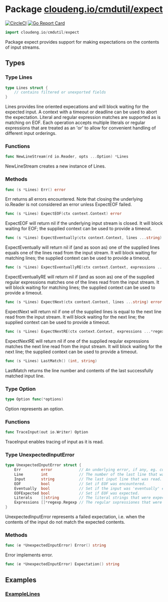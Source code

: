 # Package [cloudeng.io/cmdutil/expect](https://pkg.go.dev/cloudeng.io/cmdutil/expect?tab=doc)
[![CircleCI](https://circleci.com/gh/cloudengio/go.gotools.svg?style=svg)](https://circleci.com/gh/cloudengio/go.gotools) [![Go Report Card](https://goreportcard.com/badge/cloudeng.io/cmdutil/expect)](https://goreportcard.com/report/cloudeng.io/cmdutil/expect)

```go
import cloudeng.io/cmdutil/expect
```

Package expect provides support for making expectations on the contents of
input streams.

## Types
### Type Lines
```go
type Lines struct {
	// contains filtered or unexported fields
}
```
Lines provides line oriented expecations and will block waiting for the
expected input. A context with a timeout or deadline can be used to abort
the expectation. Literal and regular expression matches are supported as
is matching on EOF. Each operation accepts multiple literals or regular
expressions that are treated as an 'or' to allow for convenient handling of
different input orderings.

### Functions

```go
func NewLineStream(rd io.Reader, opts ...Option) *Lines
```
NewLineStream creates a new instance of Lines.



### Methods

```go
func (s *Lines) Err() error
```
Err returns all errors encountered. Note that closing the underlying
io.Reader is not considered an error unless ExpectEOF failed.


```go
func (s *Lines) ExpectEOF(ctx context.Context) error
```
ExpectEOF will return nil if the underlying input stream is closed.
It will block waiting for EOF; the supplied context can be used to provide a
timeout.


```go
func (s *Lines) ExpectEventually(ctx context.Context, lines ...string) error
```
ExpectEventually will return nil if (and as soon as) one of the supplied
lines equals one of the lines read from the input stream. It will block
waiting for matching lines; the supplied context can be used to provide a
timeout.


```go
func (s *Lines) ExpectEventuallyRE(ctx context.Context, expressions ...*regexp.Regexp) error
```
ExpectEventuallyRE will return nil if (and as soon as) one of the supplied
regular expressions matches one of the lines read from the input stream.
It will block waiting for matching lines; the supplied context can be used
to provide a timeout.


```go
func (s *Lines) ExpectNext(ctx context.Context, lines ...string) error
```
ExpectNext will return nil if one of the supplied lines is equal to the next
line read from the input stream. It will block waiting for the next line;
the supplied context can be used to provide a timeout.


```go
func (s *Lines) ExpectNextRE(ctx context.Context, expressions ...*regexp.Regexp) error
```
ExpectNextRE will return nil if one of the supplied reqular expressions
matches the next line read from the input stream. It will block waiting for
the next line; the supplied context can be used to provide a timeout.


```go
func (s *Lines) LastMatch() (int, string)
```
LastMatch returns the line number and contents of the last successfully
matched input line.




### Type Option
```go
type Option func(*options)
```
Option represents an option.

### Functions

```go
func TraceInput(out io.Writer) Option
```
TraceInput enables tracing of input as it is read.




### Type UnexpectedInputError
```go
type UnexpectedInputError struct {
	Err         error            // An underlying error, if any, eg. context cancelation.
	Line        int              // The number of the last line that was read.
	Input       string           // The last input line that was read.
	EOF         bool             // Set if EOF was encountered.
	Eventually  bool             // Set if the input was 'eventually' expected.
	EOFExpected bool             // Set if EOF was expected.
	Literals    []string         // The literal strings that were expected.
	Expressions []*regexp.Regexp // The regular sxpressiones that were expected.
}
```
UnexpectedInputError represents a failed expectation, i.e. when the contents
of the input do not match the expected contents.

### Methods

```go
func (e *UnexpectedInputError) Error() string
```
Error implements error.


```go
func (e *UnexpectedInputError) Expectation() string
```






## Examples
### [ExampleLines](https://pkg.go.dev/cloudeng.io/cmdutil/expect?tab=doc#example-Lines)





